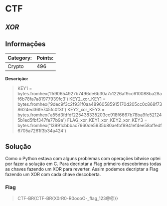 # **CTF**

## _XOR_

## Informações

| **Category:** | **Points:** |
| ------------- | ----------- |
| Crypto           | 496         |

**Descrição:**

> KEY1 = bytes.fromhex('f590654927b7496de6b30a7c1226af9cc610088ba28af6b78fa7a81977939fc3')
> KEY2_xor_KEY1 = bytes.fromhex('9dec9f3c2f931f0aa48960585915170d205cc0c868f738624ed36fe745fc0f3f')
> KEY2_xor_KEY3 = bytes.fromhex('a55d3fdfdf225438335203cc918f6667b78ba9fe521245b1ed5fbf347fe77b9a')
> FLAG_xor_KEY1_xor_KEY2_xor_KEY3 = bytes.fromhex('13991cbbbac7660de5935b80aefbf9941ef4ee58affedf6705a7261f3b34a424')

## Solução

Como o Python estava com alguns problemas com operações bitwise optei por fazer a solução em C. Para decriptar a Flag primeiro descobrimos todas as chaves fazendo um XOR para reverter. Assim podemos decriptar a Flag fazendo um XOR com cada chave descoberta.



### Flag

> CTF-BR{CTF-BR{X0rR0-R0oooO-_flag_123@@}}
